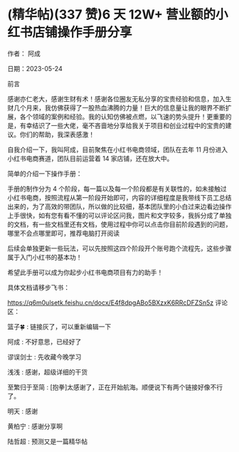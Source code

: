 
# (精华帖)(337 赞)6 天 12W+ 营业额的小红书店铺操作手册分享

作者：  阿成

日期：2023-05-24

前言

感谢亦仁老大，感谢生财有术！感谢各位圈友无私分享的宝贵经验和信息，加入生财几个月来，我仿佛获得了一股热血沸腾的力量！巨大的信息量让我的眼界不断扩展，各个领域的案例和经验。我的认知仿佛被点燃，以飞速的势头提升！更重要的是，有幸结识了一些大佬，毫不吝啬地分享给我关于项目和创业过程中的宝贵的建议。你们的帮助，我深表感激！

自我介绍一下，我叫阿成，目前聚焦在小红书电商领域，团队在去年 11 月份进入小红书电商赛道，团队目前运营着 14 家店铺，还在放大中。

简单的介绍一下操作手册：

手册的制作分为 4 个阶段，每一篇以及每一个阶段都是有关联性的，如未接触过小红书电商，按照流程从第一阶段开始即可，内容的详细程度是我带线下员工总结出来的，为了高效的带团队，所以做的比较细，基本团队里的小白过来边看边操作上手很快，如有您有看不懂的可以评论区问我，图片和文字较多，我拆分成了单独的文档，有一些文档里还有文档，使用过程中你可以点击你目前阶段遇到的问题，哪里不会点哪里即可，推荐电脑打开阅读

后续会单独更新一些玩法，可以先按照这四个阶段开个账号跑个流程先，这些步骤属于入门小红书的基本功！

希望此手册可以成为你起步小红书电商项目有力的助手！

具体文档请移步飞书：

https://q6m0ulsetk.feishu.cn/docx/E4f8dpgABo5BXzxK6RRcDFZSn5z 评论区：

篮子🍀 : 链接灰了，可以重新编辑一下

阿成 : 不好意思，已经好了

谬误剑士 : 先收藏今晚学习

浅浅 : 感谢，超级详细的干货

至繁归于至简 : [抱拳]太感谢了，正在开始航海。顺便说下有两个链接好像不行了。

明天 : 感谢

黄柏宁 : 感谢分享啊

陆哲超 : 预测又是一篇精华帖

